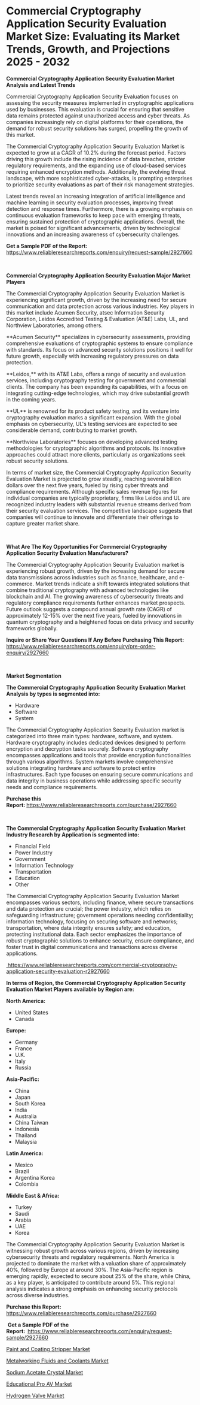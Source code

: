 <p><h1>Commercial Cryptography Application Security Evaluation Market Size: Evaluating its Market Trends, Growth, and Projections 2025 - 2032</h1></p><p><strong>Commercial Cryptography Application Security Evaluation Market Analysis and Latest Trends</strong></p>
<p><p>Commercial Cryptography Application Security Evaluation focuses on assessing the security measures implemented in cryptographic applications used by businesses. This evaluation is crucial for ensuring that sensitive data remains protected against unauthorized access and cyber threats. As companies increasingly rely on digital platforms for their operations, the demand for robust security solutions has surged, propelling the growth of this market.</p><p>The Commercial Cryptography Application Security Evaluation Market is expected to grow at a CAGR of 10.2% during the forecast period. Factors driving this growth include the rising incidence of data breaches, stricter regulatory requirements, and the expanding use of cloud-based services requiring enhanced encryption methods. Additionally, the evolving threat landscape, with more sophisticated cyber-attacks, is prompting enterprises to prioritize security evaluations as part of their risk management strategies.</p><p>Latest trends reveal an increasing integration of artificial intelligence and machine learning in security evaluation processes, improving threat detection and response times. Furthermore, there is a growing emphasis on continuous evaluation frameworks to keep pace with emerging threats, ensuring sustained protection of cryptographic applications. Overall, the market is poised for significant advancements, driven by technological innovations and an increasing awareness of cybersecurity challenges.</p></p>
<p><strong>Get a Sample PDF of the Report:&nbsp;</strong> <a href="https://www.reliableresearchreports.com/enquiry/request-sample/2927660?utm_campaign=16&utm_medium=2&utm_source=Github&utm_content=ia&utm_term=12032025&utm_id=commercial-cryptography-application-security-evaluation">https://www.reliableresearchreports.com/enquiry/request-sample/2927660</a></p>
<p>&nbsp;</p>
<p><strong>Commercial Cryptography Application Security Evaluation Major Market Players</strong></p>
<p><p>The Commercial Cryptography Application Security Evaluation Market is experiencing significant growth, driven by the increasing need for secure communication and data protection across various industries. Key players in this market include Acumen Security, atsec Information Security Corporation, Leidos Accredited Testing & Evaluation (AT&E) Labs, UL, and Northview Laboratories, among others.</p><p>**Acumen Security** specializes in cybersecurity assessments, providing comprehensive evaluations of cryptographic systems to ensure compliance with standards. Its focus on advanced security solutions positions it well for future growth, especially with increasing regulatory pressures on data protection.</p><p>**Leidos,** with its AT&E Labs, offers a range of security and evaluation services, including cryptography testing for government and commercial clients. The company has been expanding its capabilities, with a focus on integrating cutting-edge technologies, which may drive substantial growth in the coming years.</p><p>**UL** is renowned for its product safety testing, and its venture into cryptography evaluation marks a significant expansion. With the global emphasis on cybersecurity, UL's testing services are expected to see considerable demand, contributing to market growth.</p><p>**Northview Laboratories** focuses on developing advanced testing methodologies for cryptographic algorithms and protocols. Its innovative approaches could attract more clients, particularly as organizations seek robust security solutions.</p><p>In terms of market size, the Commercial Cryptography Application Security Evaluation Market is projected to grow steadily, reaching several billion dollars over the next five years, fueled by rising cyber threats and compliance requirements. Although specific sales revenue figures for individual companies are typically proprietary, firms like Leidos and UL are recognized industry leaders with substantial revenue streams derived from their security evaluation services. The competitive landscape suggests that companies will continue to innovate and differentiate their offerings to capture greater market share.</p></p>
<p>&nbsp;</p>
<p><strong>What Are The Key Opportunities For Commercial Cryptography Application Security Evaluation Manufacturers?</strong></p>
<p><p>The Commercial Cryptography Application Security Evaluation market is experiencing robust growth, driven by the increasing demand for secure data transmissions across industries such as finance, healthcare, and e-commerce. Market trends indicate a shift towards integrated solutions that combine traditional cryptography with advanced technologies like blockchain and AI. The growing awareness of cybersecurity threats and regulatory compliance requirements further enhances market prospects. Future outlook suggests a compound annual growth rate (CAGR) of approximately 12-15% over the next five years, fueled by innovations in quantum cryptography and a heightened focus on data privacy and security frameworks globally.</p></p>
<p><strong>Inquire or Share Your Questions If Any Before Purchasing This Report:</strong> <a href="https://www.reliableresearchreports.com/enquiry/pre-order-enquiry/2927660?utm_campaign=16&utm_medium=2&utm_source=Github&utm_content=ia&utm_term=12032025&utm_id=commercial-cryptography-application-security-evaluation">https://www.reliableresearchreports.com/enquiry/pre-order-enquiry/2927660</a></p>
<p>&nbsp;</p>
<p><strong>Market Segmentation</strong></p>
<p><strong>The Commercial Cryptography Application Security Evaluation Market Analysis by types is segmented into:</strong></p>
<p><ul><li>Hardware</li><li>Software</li><li>System</li></ul></p>
<p><p>The Commercial Cryptography Application Security Evaluation market is categorized into three main types: hardware, software, and system. Hardware cryptography includes dedicated devices designed to perform encryption and decryption tasks securely. Software cryptography encompasses applications and tools that provide encryption functionalities through various algorithms. System markets involve comprehensive solutions integrating hardware and software to protect entire infrastructures. Each type focuses on ensuring secure communications and data integrity in business operations while addressing specific security needs and compliance requirements.</p></p>
<p><strong>Purchase this Report:&nbsp;</strong><a href="https://www.reliableresearchreports.com/purchase/2927660?utm_campaign=16&utm_medium=2&utm_source=Github&utm_content=ia&utm_term=12032025&utm_id=commercial-cryptography-application-security-evaluation">https://www.reliableresearchreports.com/purchase/2927660</a></p>
<p>&nbsp;</p>
<p><strong>The Commercial Cryptography Application Security Evaluation Market Industry Research by Application is segmented into:</strong></p>
<p><ul><li>Financial Field</li><li>Power Industry</li><li>Government</li><li>Information Technology</li><li>Transportation</li><li>Education</li><li>Other</li></ul></p>
<p><p>The Commercial Cryptography Application Security Evaluation Market encompasses various sectors, including finance, where secure transactions and data protection are crucial; the power industry, which relies on safeguarding infrastructure; government operations needing confidentiality; information technology, focusing on securing software and networks; transportation, where data integrity ensures safety; and education, protecting institutional data. Each sector emphasizes the importance of robust cryptographic solutions to enhance security, ensure compliance, and foster trust in digital communications and transactions across diverse applications.</p></p>
<p><a href="https://www.reliableresearchreports.com/commercial-cryptography-application-security-evaluation-r2927660?utm_campaign=16&utm_medium=2&utm_source=Github&utm_content=ia&utm_term=12032025&utm_id=commercial-cryptography-application-security-evaluation">&nbsp;https://www.reliableresearchreports.com/commercial-cryptography-application-security-evaluation-r2927660</a></p>
<p><strong>In terms of Region, the Commercial Cryptography Application Security Evaluation Market Players available by Region are:</strong></p>
<p>
    <p> <strong> North America: </strong>
        <ul>
            <li>United States</li>
            <li>Canada</li>
        </ul>
        </p> 
    <p> <strong> Europe: </strong>
        <ul>
            <li>Germany</li>
            <li>France</li>
            <li>U.K.</li>
            <li>Italy</li>
            <li>Russia</li>
        </ul>
        </p> 
    <p> <strong> Asia-Pacific: </strong>
        <ul>
            <li>China</li>
            <li>Japan</li>
            <li>South Korea</li>
            <li>India</li>
            <li>Australia</li>
            <li>China Taiwan</li>
            <li>Indonesia</li>
            <li>Thailand</li>
            <li>Malaysia</li>
        </ul>
        </p> 
    <p> <strong> Latin America: </strong>
        <ul>
            <li>Mexico</li>
            <li>Brazil</li>
            <li>Argentina Korea</li>
            <li>Colombia</li>
        </ul>
        </p> 
    <p> <strong> Middle East & Africa: </strong>
        <ul>
            <li>Turkey</li>
            <li>Saudi</li>
            <li>Arabia</li>
            <li>UAE</li>
            <li>Korea</li>
        </ul>
    </p>
    </p>
<p><p>The Commercial Cryptography Application Security Evaluation Market is witnessing robust growth across various regions, driven by increasing cybersecurity threats and regulatory requirements. North America is projected to dominate the market with a valuation share of approximately 40%, followed by Europe at around 30%. The Asia-Pacific region is emerging rapidly, expected to secure about 25% of the share, while China, as a key player, is anticipated to contribute around 5%. This regional analysis indicates a strong emphasis on enhancing security protocols across diverse industries.</p></p>
<p><strong>Purchase this Report: </strong><a href="https://www.reliableresearchreports.com/purchase/2927660?utm_campaign=16&utm_medium=2&utm_source=Github&utm_content=ia&utm_term=12032025&utm_id=commercial-cryptography-application-security-evaluation">https://www.reliableresearchreports.com/purchase/2927660</a></p>
<p>&nbsp;<strong>Get a Sample PDF of the Report:&nbsp;&nbsp;</strong><a href="https://www.reliableresearchreports.com/enquiry/request-sample/2927660?utm_campaign=16&utm_medium=2&utm_source=Github&utm_content=ia&utm_term=12032025&utm_id=commercial-cryptography-application-security-evaluation">https://www.reliableresearchreports.com/enquiry/request-sample/2927660</a></p>
<p><strong></strong></p>
<p><p><a href="https://github.com/JosephineMcguire65/Market-Research-Report-List-2/blob/main/paint-and-coating-stripper-market.md?utm_campaign=16&utm_medium=2&utm_source=Github&utm_content=ia&utm_term=12032025&utm_id=commercial-cryptography-application-security-evaluation">Paint and Coating Stripper Market</a></p><p><a href="https://github.com/jerhoskinson197676/Market-Research-Report-List-1/blob/main/metalworking-fluids-and-coolants-market.md?utm_campaign=16&utm_medium=2&utm_source=Github&utm_content=ia&utm_term=12032025&utm_id=commercial-cryptography-application-security-evaluation">Metalworking Fluids and Coolants Market</a></p><p><a href="https://github.com/guleealhani/Market-Research-Report-List-1/blob/main/sodium-acetate-crystal-market.md?utm_campaign=16&utm_medium=2&utm_source=Github&utm_content=ia&utm_term=12032025&utm_id=commercial-cryptography-application-security-evaluation">Sodium Acetate Crystal Market</a></p><p><a href="https://github.com/cobinaydin13/Market-Research-Report-List-1/blob/main/educational-pro-av-market.md?utm_campaign=16&utm_medium=2&utm_source=Github&utm_content=ia&utm_term=12032025&utm_id=commercial-cryptography-application-security-evaluation">Educational Pro AV Market</a></p><p><a href="https://github.com/mehakmiamid1/Market-Research-Report-List-1/blob/main/hydrogen-valve-market.md?utm_campaign=16&utm_medium=2&utm_source=Github&utm_content=ia&utm_term=12032025&utm_id=commercial-cryptography-application-security-evaluation">Hydrogen Valve Market</a></p></p>